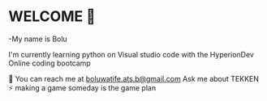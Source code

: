 # WELCOME 👋
-My name is Bolu

I'm currently learning python on Visual studio code with the HyperionDev Online coding bootcamp 

💬 You can reach me at boluwatife.ats.b@gmail.com 
Ask me about TEKKEN
⚡ making a game someday is the game plan
